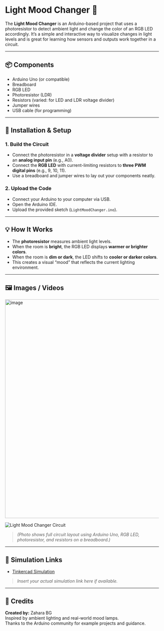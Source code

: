 # Light Mood Changer 🌈

The **Light Mood Changer** is an Arduino-based project that uses a photoresistor to detect ambient light and change the color of an RGB LED accordingly. It’s a simple and interactive way to visualize changes in light levels and is great for learning how sensors and outputs work together in a circuit.

---

## 📦 Components

- Arduino Uno (or compatible)
- Breadboard
- RGB LED
- Photoresistor (LDR)
- Resistors (varied: for LED and LDR voltage divider)
- Jumper wires
- USB cable (for programming)

---

## 🔧 Installation & Setup

### 1. Build the Circuit

- Connect the photoresistor in a **voltage divider** setup with a resistor to an **analog input pin** (e.g., A0).
- Connect the **RGB LED** with current-limiting resistors to **three PWM digital pins** (e.g., 9, 10, 11).
- Use a breadboard and jumper wires to lay out your components neatly.

### 2. Upload the Code

- Connect your Arduino to your computer via USB.
- Open the Arduino IDE.
- Upload the provided sketch (`LightMoodChanger.ino`).

---

## 💡 How It Works

- The **photoresistor** measures ambient light levels.
- When the room is **bright**, the RGB LED displays **warmer or brighter colors**.
- When the room is **dim or dark**, the LED shifts to **cooler or darker colors**.
- This creates a visual “mood” that reflects the current lighting environment.

---

## 🖼️ Images / Videos

<img width="1440" height="715" alt="image" src="https://github.com/user-attachments/assets/14a2557d-a4c5-4a6f-80e9-40f7042dd6b5" />

![Light Mood Changer Circuit](/mnt/data/Night%20Light%20(1)%20(1).png)

> *(Photo shows full circuit layout using Arduino Uno, RGB LED, photoresistor, and resistors on a breadboard.)*

---

## 🔗 Simulation Links

- [Tinkercad Simulation](https://www.tinkercad.com/)  
> *Insert your actual simulation link here if available.*

---

## 🙌 Credits

**Created by:** Zahara BG  
Inspired by ambient lighting and real-world mood lamps.  
Thanks to the Arduino community for example projects and guidance.
